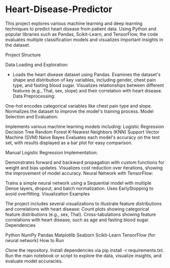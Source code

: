 # Heart-Disease-Predictor

This project explores various machine learning and deep learning techniques to predict heart disease from patient data. Using Python and popular libraries such as Pandas, Scikit-Learn, and TensorFlow, the code evaluates multiple classification models and visualizes important insights in the dataset.

Project Structure

Data Loading and Exploration:

- Loads the heart disease dataset using Pandas.
Examines the dataset's shape and distribution of key variables, including gender, chest pain type, and fasting blood sugar.
Visualizes relationships between different features (e.g., Thal, sex, slope) and their correlation with heart disease.
Data Preprocessing:

One-hot encodes categorical variables like chest pain type and slope.
Normalizes the dataset to improve the model's training process.
Model Selection and Evaluation:

Implements various machine learning models including:
Logistic Regression
Decision Tree
Random Forest
K-Nearest Neighbors (KNN)
Support Vector Machine (SVM)
Naive Bayes
Evaluates each model's accuracy on the test set, with results displayed as a bar plot for easy comparison.

Manual Logistic Regression Implementation:

Demonstrates forward and backward propagation with custom functions for weight and bias updates.
Visualizes cost reduction over iterations, showing the improvement of model accuracy.
Neural Network with TensorFlow:

Trains a simple neural network using a Sequential model with multiple Dense layers, dropout, and batch normalization.
Uses EarlyStopping to avoid overfitting.
Visualization Examples

The project includes several visualizations to illustrate feature distributions and correlations with heart disease:
Count plots showing categorical feature distributions (e.g., sex, Thal).
Cross-tabulations showing feature correlations with heart disease, such as age and fasting blood sugar.
Dependencies

Python
NumPy
Pandas
Matplotlib
Seaborn
Scikit-Learn
TensorFlow (for neural network)
How to Run

Clone the repository.
Install dependencies via pip install -r requirements.txt.
Run the main notebook or script to explore the data, visualize insights, and evaluate model accuracies.
